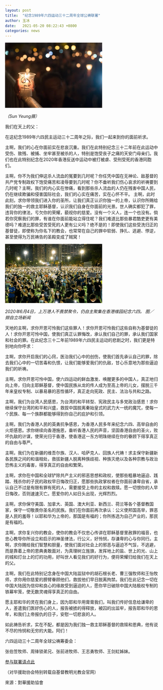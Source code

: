```yaml
---
layout: post
title:  "纪念1989年六四运动三十二周年全球公祷联署"
author: 玉冰
date:   2021-05-20 08:22:43 +0800
categories: news
---
```


![candles](/images/candles.jpg) 

*（Sun Yeung摄）*

我们在天上的父：

在这纪念1989年六四民主运动三十二周年之际，我们一起来到你的面前祈求。

主啊，我们的心在你面前实在悲哀沉重。我们在此特别纪念三十二年前在此运动中受伤、致残、被捕、坐牢甚至被杀的人，特别是饱受丧子之痛的天安门母亲们。我们也在此特别纪念在2020年香港反送中运动中被打被虐、受刑受死的香港同胞们。

主啊，你不为我们伸这杀人流血的冤要到几时呢？你任凭中国在无神论、敌基督的共产党专制政权下饱受痛苦和凌辱要到几时呢？你不垂听我们伤心哀求的祈祷要到几时呢？主啊，我们的内心实在惨痛，看到那些杀人流血的人仍在残害中国人民，仍在继续欺骗和侵害国际社会，我们的心实在痛苦，实在心怀不平。
主啊，此时此刻，求你带领我们进入你的圣所，让我们真正认识你独一的上帝，认识你所赐给我们的独一的救主耶稣基督，认识我们自身在你面前的光景。世人确实都犯了罪，违背你的律法，亏欠你的荣耀，藐视你的慈爱。没有一个义人，连一个也没有。倘若你究察我们的罪，有谁在你面前能站立得住呢？我们难道比那些暴君酷吏更有美德吗？难道比那些受苦受死的人更有公义吗？绝不是的！即使我们这些受洗归正的基督徒，即使称为你名下的教会，也常常在自己的罪中软弱、挣扎、逃避、悖逆，甚至使得为万民祷告的圣殿变成了贼窝！

![hongkong-2020-64](/images/hongkong-2020-64.jpg)

*2020年6月4日，上万港人不畏禁聚令，仍自主聚集在香港维园纪念六四。*
*图／撷自立场新闻*

天地的主啊，求你开恩可怜我们这些罪人！求你开恩可怜我们这些自称为基督徒的人！求你开恩可怜中国，使我们真正认罪悔改，承认我们自己的罪，承认我们国家和社会的罪。在此纪念三十二年前1989年六四民主运动的悲剧之时，我们更是特别地向你呼求：

主啊，求你开启我们的心窍，医治我们心中的创伤，使我们首先承认自己的罪，除去我们心中的一切苦毒和仇恨，让我们能够爱我们的仇敌，甘心乐意地为那些逼迫我们的祈祷。

主啊，求你开恩可怜中国，使六四运动的鲜血激发、唤醒更多的中国人，真正地归向上帝，归向主耶稣基督，使中国民族从龙的传人成为至高上帝的儿女，摆脱三千年来皇权专制、以暴易暴的恶性循环，真正走向宪政、民主、法治与共和之路。

主啊，我们为台湾人民感恩，为台湾的和平转型、宪政民主与多党政治感恩！求你继续保守台湾的和平和兴盛，救拔中国脱离秦始皇式的武力大一统的魔咒，使每一个民族、每一个族群都能够得到你自己的庇护和引领。

主啊，我们为香港人民的英勇抗争感恩，为香港人民多年来纪念六四、高举自由的火炬感恩。求你继续向香港施恩，垂听香港人民的声音，坚固香港自由的圣火，败坏仇敌的计谋，使荣光归于香港，使香港这一东方明珠继续在你的眷顾下得享真正的自由与尊严。

主啊，我们为在新疆的维吾尔族、汉人、哈萨克人、回族人代祷！求主保守新疆新各民族之间的和谐相处，救拔新疆人脱离种族歧视、种族灭绝以及各种宗教与政治恐怖主义的毒害，得享真正的自由和繁荣。

主啊，求你在中国和全球铲除共产主义的邪恶思想和政权，使那些粗暴地逼迫、践踏、残杀你的子民的政权早日悔改归正，愿那些执政掌权者在你面前谦卑自省，承认自己不过是有限有罪有死的人，需要接受上帝的主权和救赎。愿一切恨你的人早日悔改，否则速速灭亡。愿爱你的人如日头出现，光辉烈烈。

主啊，求你保守美国、加拿大、英国、澳大利亚、新西兰、荷兰等各个基督教国家，保守一切敬畏你圣名的民族。我们在你面前再次承认：公义使邦国高举，罪恶是人民的羞辱！以耶和华为上帝的，那国是有福的；你所拣选为自己产业的，那民是有福的。

主啊，求你复兴你的教会，使你的教会不仅忠心传讲在耶稣基督里赦罪的福音，也忠心教导你所设立和启示的神圣律法，行公义，好怜悯，存谦卑的心与你同行。主啊，求你赐给我们智慧和胆量，使我们面对社会上的邪恶与逼迫不气馁，不逃避，而是靠着上帝的恩典勇敢面对，为真理树立旌旗，发挥地上的盐、世上的光、山上的城和灯台上的灯的功用，好叫世人看见我们的好行为，便将荣耀归给我们在天上的父。

主啊，我们在此特别记念身在中国大陆监狱中的胡石根长老、曹三强牧师和王怡牧师，求你用你慈爱的膀臂眷顾他们，救拔他们早日脱离拘禁。我们在此记念一切在中国大陆因为信仰和良心的缘故受到逼迫的人，愿你早日破除中国大陆极权专制的铁幕牢笼，使无数灵魂得享真正的自由。

愿主耶和华的灵在我们身上，因为耶和华用膏膏我们，叫我们传好信息给谦卑的人，差遣我们医好伤心的人，报告被掳的得释放，被囚的出监牢，报告耶和华的恩年，和我们上帝报仇的日子，安慰一切悲哀的人。

如此祷告祈求，实在不配，都是因为我们独一救主耶稣基督的救赎和恩典，他有说不尽的怜悯和无穷的大能。阿们！

六四运动三十二周年全球公祷筹委会：

张伯笠牧师、周锋锁弟兄、张前进牧师、王志勇牧师、王剑虹姊妹。

[参与联署请点此](https://docs.google.com/forms/d/e/1FAIpQLSe0KyCGZk2Ot7j1DKGz-tj5nBd2f402LM5d9lCw652kQ9xweQ/viewform?vc=0&c=0&w=1&flr=0)

（对华援助协会特别转载自基督教明光教会官网）

來源：對華援助協會
